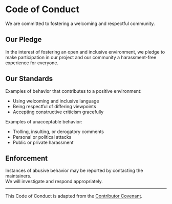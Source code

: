 # Code of Conduct

We are committed to fostering a welcoming and respectful community.

## Our Pledge

In the interest of fostering an open and inclusive environment, we pledge to make participation in our project and our community a harassment-free experience for everyone.

## Our Standards

Examples of behavior that contributes to a positive environment:

- Using welcoming and inclusive language
- Being respectful of differing viewpoints
- Accepting constructive criticism gracefully

Examples of unacceptable behavior:

- Trolling, insulting, or derogatory comments
- Personal or political attacks
- Public or private harassment

## Enforcement

Instances of abusive behavior may be reported by contacting the maintainers.  
We will investigate and respond appropriately.

---

This Code of Conduct is adapted from the [Contributor Covenant](https://www.contributor-covenant.org/).